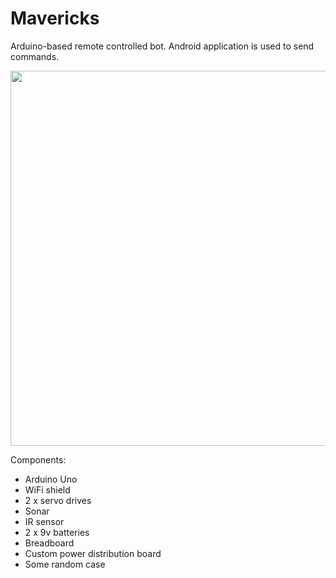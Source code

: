 Mavericks
=========

Arduino-based remote controlled bot.
Android application is used to send commands.

<img src="https://raw.github.com/vasart/Mavericks/master/bot.jpg" width="600">

Components:
* Arduino Uno
* WiFi shield
* 2 x servo drives
* Sonar
* IR sensor
* 2 x 9v batteries
* Breadboard
* Custom power distribution board
* Some random case
